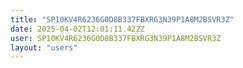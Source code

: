 ```yaml
---
title: "SP10KV4R6236G0D8B337FBXRG3N39P1A8M2BSVR3Z"
date: 2025-04-02T12:01:11.422Z
user: SP10KV4R6236G0D8B337FBXRG3N39P1A8M2BSVR3Z
layout: "users"
---
```

    